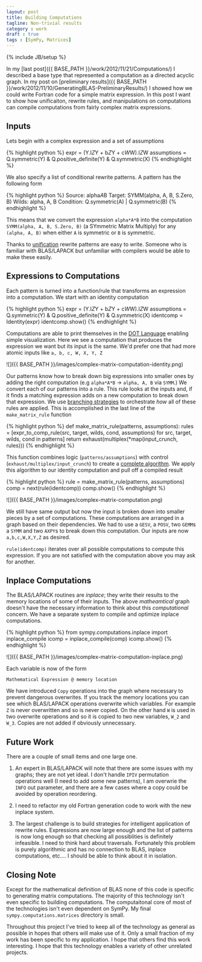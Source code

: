 ```yaml
---
layout: post
title: Building Computations 
tagline: Non-trivial results
category : work
draft : true
tags : [SymPy, Matrices]
---
```

{% include JB/setup %}

In my [last post]({{ BASE_PATH }}/work/2012/11/21/Computations/) I described a
base type that represented a computation as a directed acyclic graph.  In my
post on [preliminary results]({{ BASE_PATH }}/work/2012/11/10/GeneratingBLAS-PreliminaryResults/) I showed how we could write Fortran code for a simple matrix expression.  In this post I want to show how unificaiton, rewrite rules, and manipulations on computations can compile computations from fairly complex matrix expressions.

Inputs
------

Lets begin with a complex expression and a set of assumptions

{% highlight python %}
    expr = (Y.I*Z*Y + b*Z*Y + c*W*W).I*Z*W
    assumptions = Q.symmetric(Y) & Q.positive_definite(Y) & Q.symmetric(X)
{% endhighlight %}

We also specify a list of conditional rewrite patterns.  A pattern has the
following form

{% highlight python %}
    Source:     alpha*A*B
    Target:     SYMM(alpha, A, B, S.Zero, B)
    Wilds:      alpha, A, B
    Condition:  Q.symmetric(A) | Q.symmetric(B)
{% endhighlight %}

This means that we convert the expression `alpha*A*B` into the computation `SYMM(alpha, A, B, S.Zero, B)` (a SYmmetric Matrix Multiply) for any `(alpha, A, B)` when either `A` is symmetric or `B` is symmetric.

Thanks to [unification]({{BASE_PATH}}/work/2012/11/01/Unification/) rewrite patterns are easy to write.  Someone who is familiar with BLAS/LAPACK but unfamiliar with compilers would be able to make these easily.

Expressions to Computations
---------------------------

Each pattern is turned into a function/rule that transforms an expression
into a computation.  We start with an identity computation

{% highlight python %}
    expr = (Y.I*Z*Y + b*Z*Y + c*W*W).I*Z*W
    assumptions = Q.symmetric(Y) & Q.positive_definite(Y) & Q.symmetric(X)
    identcomp = Identity(expr)
    identcomp.show()
{% endhighlight %}

Computations are able to print themselves in the [DOT Language](http://en.wikipedia.org/wiki/DOT_language) enabling simple visualization. Here we see a computation that produces the expression we want but its input is the same.  We'd prefer one that had more atomic inputs like `a, b, c, W, X, Y, Z`

![]({{ BASE_PATH }}/images/complex-matrix-computation-identity.png)

Our patterns know how to break down big expressions into smaller ones by adding the right computation (e.g `alpha*A*B` -> `alpha, A, B` via `SYMM`.)  We convert each of our patterns into a rule.  This rule looks at the inputs and, if it finds a matching expression adds on a new computation to break down that expression.  We use [branching strategies]({{BASE_PATH}}/work/2012/11/09/BranchingStrategies/) to orchestrate *how* all of  these rules are applied.  This is accomplished in the last line of the `make_matrix_rule` function

{% highlight python %}
    def make_matrix_rule(patterns, assumptions):
        rules = [expr_to_comp_rule(src, target, wilds, cond, assumptions)
                 for src, target, wilds, cond in patterns]
        return exhaust(multiplex(*map(input_crunch, rules)))
{% endhighlight %}

This function combines logic (`patterns/assumptions`) with control (`exhaust/multiplex/input_crunch`) to create a [complete algorithm](http://www.icsd.aegean.gr/lecturers/stamatatos/courses/Logic/Prolog/Ch1/Ch1_files/algorithm%3Dlogic%2Bcontrol.pdf).  We apply this algorithm to our identity computation and pull off a compiled result

{% highlight python %}
    rule = make_matrix_rule(patterns, assumptions)
    comp = next(rule(identcomp))
    comp.show()
{% endhighlight %}

![]({{ BASE_PATH }}/images/complex-matrix-computation.png)

We still have same output but now the input is broken down into smaller pieces by a set of computations.  These computations are arranged in a graph based on their dependencies.  We had to use a `GESV`, a `POSV`, two `GEMM`s a `SYMM` and two `AXPY`s to break down this computation.  Our inputs are now `a,b,c,W,X,Y,Z` as desired.

`rule(identcomp)` iterates over all possible computations to compute this expression.  If you are not satisfied with the computation above you may ask for another. 

Inplace Computations
--------------------

The BLAS/LAPACK routines are *inplace*; they write their results to the memory locations of some of their inputs.  The above *matheamtical* graph doesn't have the necessary information to think about this *computational* concern. We have a separate system to compile and optimize inplace computations. 

{% highlight python %}
    from sympy.computations.inplace import inplace_compile
    icomp = inplace_compile(comp)
    icomp.show()
{% endhighlight %}

![]({{ BASE_PATH }}/images/complex-matrix-computation-inplace.png)

Each variable is now of the form

    Mathematical Expression @ memory location

We have introduced `Copy` operations into the graph where necessary to prevent dangerous overwrites. 
If you track the memory locations you can see which BLAS/LAPACK operations overwrite which variables.  For example `Z` is never overwritten and so is never copied. On the other hand `W` is used in two overwrite operations and so it is copied to two new variables, `W_2` and `W_3`.  Copies are not added if obviously unnecessary.

Future Work
-----------

There are a couple of small items and one large one. 

1.  An expert in BLAS/LAPACK will note that there are some issues with my graphs; they are not yet ideal.  I don't handle `IPIV` permutation operations well (I need to add some new patterns), I am overwrie the `INFO` out parameter, and there are a few cases where a copy could be avoided by operation reordering.

2.  I need to refactor my old Fortran generation code to work with the new inplace system.

3.  The largest challenge is to build strategies for intelligent application of rewrite rules.  Expressions are now large enough and the list of patterns is now long enough so that checking all possiblities is definitely infeasible.  I need to think hard about traversals.  Fortunately this problem is purely algorithmic and has no connection to BLAS, inplace computations, etc....  I should be able to think about it in isolation.

Closing Note
------------

Except for the mathematical definition of BLAS none of this code is specific to generating matrix computations.  The majority of this technology isn't even specific to building computations.  The computaitonal core of most of the technologies isn't even dependent on SymPy.  My final `sympy.computations.matrices` directory is small.  

Throughout this project I've tried to keep all of the technology as general as possible in hopes that others will make use of it.  Only a small fraction of my work has been specific to my application.  I hope that others find this work interesting.  I hope that this technology enables a variety of other unrelated projects.
